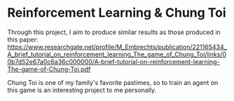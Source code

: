 # Reinforcement Learning & Chung Toi

Through this project, I aim to produce similar results as those produced in this paper: https://www.researchgate.net/profile/M_Embrechts/publication/221165434_A_brief_tutorial_on_reinforcement_learning_The_game_of_Chung_Toi/links/00b7d52e67a0c6a36c000000/A-brief-tutorial-on-reinforcement-learning-The-game-of-Chung-Toi.pdf

Chung Toi is one of my family's favorite pastimes, so to train an agent on this game is an interesting project to me personally.
